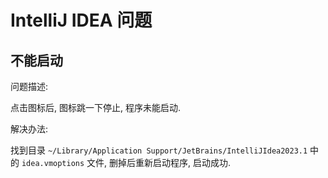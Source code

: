 # IntelliJ IDEA 问题

## 不能启动

问题描述:

点击图标后, 图标跳一下停止, 程序未能启动.

解决办法:

找到目录 `~/Library/Application Support/JetBrains/IntelliJIdea2023.1` 中的 `idea.vmoptions` 文件, 删掉后重新启动程序, 启动成功.
